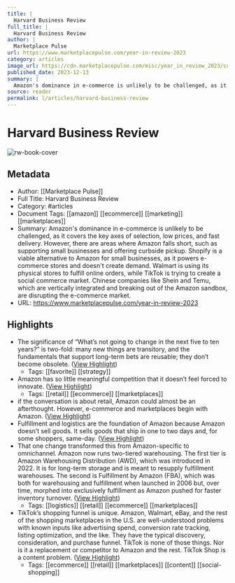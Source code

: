 ```yaml
---
title: |
  Harvard Business Review
full_title: |
  Harvard Business Review
author: |
  Marketplace Pulse
url: https://www.marketplacepulse.com/year-in-review-2023
category: articles
image_url: https://cdn.marketplacepulse.com/misc/year_in_review_2023/cover_social.jpg
published_date: 2023-12-13
summary: |
  Amazon's dominance in e-commerce is unlikely to be challenged, as it covers the key axes of selection, low prices, and fast delivery. However, there are areas where Amazon falls short, such as supporting small businesses and offering curbside pickup. Shopify is a viable alternative to Amazon for small businesses, as it powers e-commerce stores and doesn't create demand. Walmart is using its physical stores to fulfill online orders, while TikTok is trying to create a social commerce market. Chinese companies like Shein and Temu, which are vertically integrated and breaking out of the Amazon sandbox, are disrupting the e-commerce market.
source: reader
permalink: l/articles/harvard-business-review
---
```

# Harvard Business Review

![rw-book-cover](https://cdn.marketplacepulse.com/misc/year_in_review_2023/cover_social.jpg)

## Metadata
- Author: [[Marketplace Pulse]]
- Full Title: Harvard Business Review
- Category: #articles
- Document Tags: [[amazon]] [[ecommerce]] [[marketing]] [[marketplaces]] 
- Summary: Amazon's dominance in e-commerce is unlikely to be challenged, as it covers the key axes of selection, low prices, and fast delivery. However, there are areas where Amazon falls short, such as supporting small businesses and offering curbside pickup. Shopify is a viable alternative to Amazon for small businesses, as it powers e-commerce stores and doesn't create demand. Walmart is using its physical stores to fulfill online orders, while TikTok is trying to create a social commerce market. Chinese companies like Shein and Temu, which are vertically integrated and breaking out of the Amazon sandbox, are disrupting the e-commerce market.
- URL: https://www.marketplacepulse.com/year-in-review-2023

## Highlights
- The significance of “What’s not going to change in the next five to ten years?” is two-fold: many new things are transitory, and the fundamentals that support long-term bets are reusable; they don’t become obsolete. ([View Highlight](https://read.readwise.io/read/01hj3v5tjxr24s898htr08mfb7))
    - Tags: [[favorite]] [[strategy]] 
- Amazon has so little meaningful competition that it doesn’t feel forced to innovate. ([View Highlight](https://read.readwise.io/read/01hj3vb0qmk6ns9wygqmrjwe92))
    - Tags: [[retail]] [[ecommerce]] [[marketplaces]] 
- if the conversation is about retail, Amazon could almost be an afterthought. However, e-commerce and marketplaces begin with Amazon. ([View Highlight](https://read.readwise.io/read/01hj3vff0zpagna2cnbvrwmwm7))
- Fulfillment and logistics are the foundation of Amazon because Amazon doesn’t sell goods. It sells goods that ship in one to two days and, for some shoppers, same-day. ([View Highlight](https://read.readwise.io/read/01hj3vkcznbd4pqcnnz0jn1gtx))
- That one change transformed this from Amazon-specific to omnichannel. Amazon now runs two-tiered warehousing. The first tier is Amazon Warehousing Distribution (AWD), which was introduced in 2022. It is for long-term storage and is meant to resupply fulfillment warehouses. The second is Fulfillment by Amazon (FBA), which was both for warehousing and fulfillment when launched in 2006 but, over time, morphed into exclusively fulfillment as Amazon pushed for faster inventory turnover. ([View Highlight](https://read.readwise.io/read/01hj3vnbw2vadmbc0bem0dbnta))
    - Tags: [[logistics]] [[retail]] [[ecommerce]] [[marketplaces]] 
- TikTok’s shopping funnel is unique. Amazon, Walmart, eBay, and the rest of the shopping marketplaces in the U.S. are well-understood problems with known inputs like advertising spend, conversion rate tracking, listing optimization, and the like. They have the typical discovery, consideration, and purchase funnel. TikTok is none of those things. Nor is it a replacement or competitor to Amazon and the rest. TikTok Shop is a content problem. ([View Highlight](https://read.readwise.io/read/01hj3vw8fr310wtxs468dkj9my))
    - Tags: [[ecommerce]] [[retail]] [[marketplaces]] [[content]] [[social-shopping]] 


